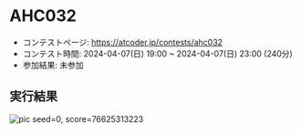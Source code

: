# AHC032
- コンテストページ: https://atcoder.jp/contests/ahc032
- コンテスト時間: 2024-04-07(日) 19:00 ~ 2024-04-07(日) 23:00 (240分)
- 参加結果: 未参加

## 実行結果
![pic](/AtCoder-Heuristic-Contest-Solutions/solution_gifs/AHC032_solution.gif)
seed=0, score=76625313223